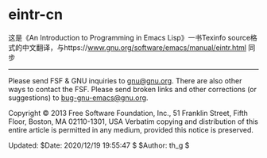 # eintr-cn
这是《An Introduction to Programming in Emacs Lisp》一书Texinfo source格式的中文翻译，与https://www.gnu.org/software/emacs/manual/eintr.html 同步

---
Please send FSF & GNU inquiries to gnu@gnu.org. There are also other ways to contact the FSF.
Please send broken links and other corrections (or suggestions) to bug-gnu-emacs@gnu.org.

Copyright © 2013 Free Software Foundation, Inc., 51 Franklin Street, Fifth Floor, Boston, MA 02110-1301, USA
Verbatim copying and distribution of this entire article is permitted in any medium, provided this notice is preserved.

Updated: $Date: 2020/12/19 19:55:47 $ $Author: th_g $

